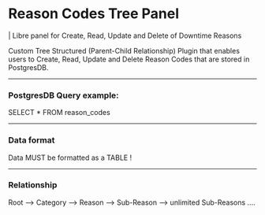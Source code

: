 # Reason Codes Tree Panel

| Libre panel for Create, Read, Update and Delete of Downtime Reasons

Custom Tree Structured (Parent-Child Relationship) Plugin that enables users to Create, Read, Update and Delete Reason Codes that are stored in PostgresDB.

------

### PostgresDB Query example: 

SELECT * FROM reason_codes

-------

### Data format
Data MUST be formatted as a TABLE !

-------

### Relationship
Root --> Category --> Reason --> Sub-Reason --> unlimited Sub-Reasons ....
